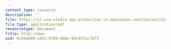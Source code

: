 ```yaml
---
content_type: resource
description: ''
file: https://ol-ocw-studio-app-production.s3.amazonaws.com/courses/21g-114-chinese-vi-streamlined-spring-2005/6c54eb00a4516f89806e04cd5fac7873_MIT21G_114S05_4_21j.pdf
file_type: application/pdf
resourcetype: Document
title: http://www
uid: 6c54eb00-a451-6f89-806e-04cd5fac7873
---
```

